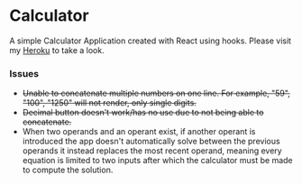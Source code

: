 # Calculator
A simple Calculator Application created with React using hooks. Please visit my [Heroku](https://calculator-app-cg.herokuapp.com/) to take a look.

### Issues
- ~~Unable to concatenate multiple numbers on one line. For example, "59", "100", "1250" will not render, only single digits.~~
- ~~Decimal button doesn't work/has no use due to not being able to concatenate.~~
- When two operands and an operant exist, if another operant is introduced the app doesn't automatically solve between the previous operands it instead replaces the most recent operand, meaning every equation is limited to two inputs after which the calculator must be made to compute the solution.
